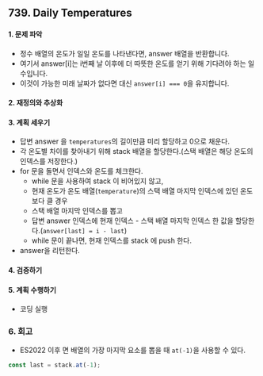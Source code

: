 ## 739. Daily Temperatures
#### 1. 문제 파악
- 정수 배열의 온도가 일일 온도를 나타낸다면, answer 배열을 반환합니다. 
- 여기서 answer[i]는 i번째 날 이후에 더 따뜻한 온도를 얻기 위해 기다려야 하는 일 수입니다. 
- 이것이 가능한 미래 날짜가 없다면 대신 `answer[i] === 0`을 유지합니다.
#### 2. 재정의와 추상화
#### 3. 계획 세우기
- 답변 answer 을 `temperatures`의 길이만큼 미리 할당하고 0으로 채운다.
- 각 온도별 차이를 찾아내기 위해 stack 배열을 할당한다.(스택 배열은 해당 온도의 인덱스를 저장한다.)
- for 문을 돌면서 인덱스와 온도를 체크한다.
  - while 문을 사용하여 stack 이 비어있지 않고,
  - 현재 온도가 온도 배열(`temperature`)의 스택 배열 마지막 인덱스에 있던 온도보다 클 경우
  - 스택 배열 마지막 인덱스를 뽑고
  - 답변 answer 인덱스에 현재 인덱스 - 스택 배열 마지막 인덱스 한 값을 할당한다.(`answer[last] = i - last`)
  - while 문이 끝나면, 현재 인덱스를 stack 에 push 한다.
- answer을 리턴한다.
#### 4. 검증하기
#### 5. 계획 수행하기
- 코딩 실행

### 6. 회고
- ES2022 이후 면 배열의 가장 마지막 요소를 뽑을 때 `at(-1)`을 사용할 수 있다.
```javascript
const last = stack.at(-1);
```
